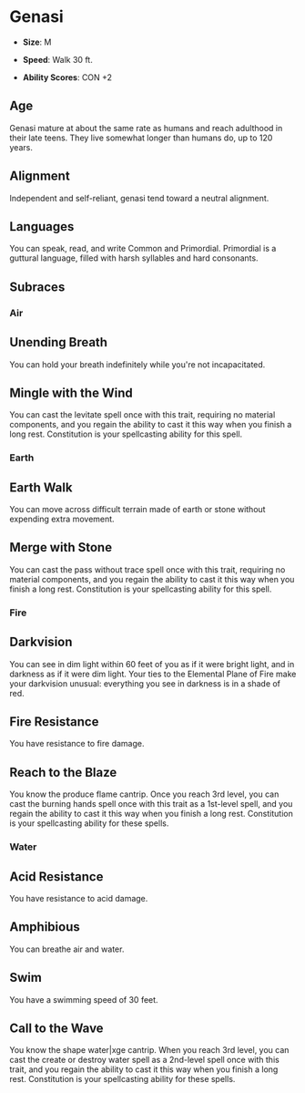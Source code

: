 # Genasi


- **Size**: M

- **Speed**: Walk 30 ft.

- **Ability Scores**: CON +2

## Age
Genasi mature at about the same rate as humans and reach adulthood in their late teens. They live somewhat longer than humans do, up to 120 years.

## Alignment
Independent and self-reliant, genasi tend toward a neutral alignment.

## Languages
You can speak, read, and write Common and Primordial. Primordial is a guttural language, filled with harsh syllables and hard consonants.

## Subraces

### Air

## Unending Breath
You can hold your breath indefinitely while you're not incapacitated.
## Mingle with the Wind
You can cast the levitate spell once with this trait, requiring no material components, and you regain the ability to cast it this way when you finish a long rest. Constitution is your spellcasting ability for this spell.

### Earth

## Earth Walk
You can move across difficult terrain made of earth or stone without expending extra movement.
## Merge with Stone
You can cast the pass without trace spell once with this trait, requiring no material components, and you regain the ability to cast it this way when you finish a long rest. Constitution is your spellcasting ability for this spell.

### Fire

## Darkvision
You can see in dim light within 60 feet of you as if it were bright light, and in darkness as if it were dim light. Your ties to the Elemental Plane of Fire make your darkvision unusual: everything you see in darkness is in a shade of red.
## Fire Resistance
You have resistance to fire damage.
## Reach to the Blaze
You know the produce flame cantrip. Once you reach 3rd level, you can cast the burning hands spell once with this trait as a 1st-level spell, and you regain the ability to cast it this way when you finish a long rest. Constitution is your spellcasting ability for these spells.

### Water

## Acid Resistance
You have resistance to acid damage.
## Amphibious
You can breathe air and water.
## Swim
You have a swimming speed of 30 feet.
## Call to the Wave
You know the shape water|xge cantrip. When you reach 3rd level, you can cast the create or destroy water spell as a 2nd-level spell once with this trait, and you regain the ability to cast it this way when you finish a long rest. Constitution is your spellcasting ability for these spells.